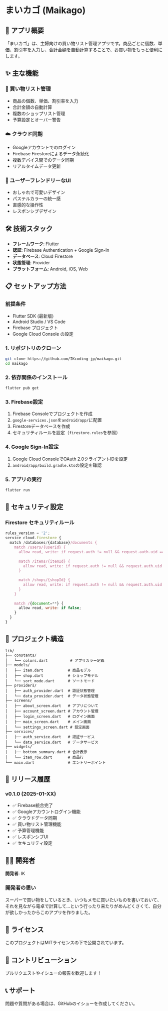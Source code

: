 # まいカゴ (Maikago)

## 📱 アプリ概要

「まいカゴ」は、主婦向けの買い物リスト管理アプリです。商品ごとに個数、単価、割引率を入力し、合計金額を自動計算することで、お買い物をもっと便利にします。

## ✨ 主な機能

### 🛒 買い物リスト管理
- 商品の個数、単価、割引率を入力
- 合計金額の自動計算
- 複数のショップリスト管理
- 予算設定とオーバー警告

### ☁️ クラウド同期
- Googleアカウントでのログイン
- Firebase Firestoreによるデータ永続化
- 複数デバイス間でのデータ同期
- リアルタイムデータ更新

### 🎨 ユーザーフレンドリーなUI
- おしゃれで可愛いデザイン
- パステルカラーの統一感
- 直感的な操作性
- レスポンシブデザイン

## 🛠️ 技術スタック

- **フレームワーク**: Flutter
- **認証**: Firebase Authentication + Google Sign-In
- **データベース**: Cloud Firestore
- **状態管理**: Provider
- **プラットフォーム**: Android, iOS, Web

## 📋 セットアップ方法

### 前提条件
- Flutter SDK (最新版)
- Android Studio / VS Code
- Firebase プロジェクト
- Google Cloud Console の設定

### 1. リポジトリのクローン
```bash
git clone https://github.com/IKcoding-jp/maikago.git
cd maikago
```

### 2. 依存関係のインストール
```bash
flutter pub get
```

### 3. Firebase設定
1. Firebase Consoleでプロジェクトを作成
2. `google-services.json`を`android/app/`に配置
3. Firestoreデータベースを作成
4. セキュリティルールを設定（`firestore.rules`を参照）

### 4. Google Sign-In設定
1. Google Cloud ConsoleでOAuth 2.0クライアントIDを設定
2. `android/app/build.gradle.kts`の設定を確認

### 5. アプリの実行
```bash
flutter run
```

## 🔧 セキュリティ設定

### Firestore セキュリティルール
```javascript
rules_version = '2';
service cloud.firestore {
  match /databases/{database}/documents {
    match /users/{userId} {
      allow read, write: if request.auth != null && request.auth.uid == userId;
      
      match /items/{itemId} {
        allow read, write: if request.auth != null && request.auth.uid == userId;
      }
      
      match /shops/{shopId} {
        allow read, write: if request.auth != null && request.auth.uid == userId;
      }
    }
    
    match /{document=**} {
      allow read, write: if false;
    }
  }
}
```

## 📁 プロジェクト構造

```
lib/
├── constants/
│   └── colors.dart          # アプリカラー定義
├── models/
│   ├── item.dart           # 商品モデル
│   ├── shop.dart           # ショップモデル
│   └── sort_mode.dart      # ソートモード
├── providers/
│   ├── auth_provider.dart  # 認証状態管理
│   └── data_provider.dart  # データ状態管理
├── screens/
│   ├── about_screen.dart   # アプリについて
│   ├── account_screen.dart # アカウント管理
│   ├── login_screen.dart   # ログイン画面
│   ├── main_screen.dart    # メイン画面
│   └── settings_screen.dart # 設定画面
├── services/
│   ├── auth_service.dart   # 認証サービス
│   └── data_service.dart   # データサービス
├── widgets/
│   ├── bottom_summary.dart # 合計表示
│   └── item_row.dart       # 商品行
└── main.dart               # エントリーポイント
```

## 🚀 リリース履歴

### v0.1.0 (2025-01-XX)
- ✅ Firebase統合完了
- ✅ Googleアカウントログイン機能
- ✅ クラウドデータ同期
- ✅ 買い物リスト管理機能
- ✅ 予算管理機能
- ✅ レスポンシブUI
- ✅ セキュリティ設定

## 👨‍💻 開発者

**開発者**: IK

### 開発者の思い
スーパーで買い物をしているとき、いつもメモに買いたいものを書いておいて、それを見ながら電卓で計算して...という行ったり来たりがめんどくさくて、自分が欲しかったからこのアプリを作りました。

## 📄 ライセンス

このプロジェクトはMITライセンスの下で公開されています。

## 🤝 コントリビューション

プルリクエストやイシューの報告を歓迎します！

## 📞 サポート

問題や質問がある場合は、GitHubのイシューを作成してください。
